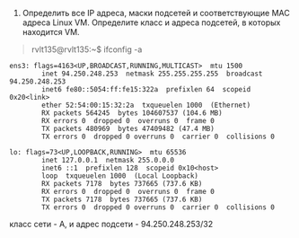 1. Определить все IP адреса, маски подсетей и соответствующие MAC адреса Linux VM. Определите класс и адреса подсетей, в которых находится VM.

> rvlt135@rvlt135:~$ ifconfig -a
```
ens3: flags=4163<UP,BROADCAST,RUNNING,MULTICAST>  mtu 1500
        inet 94.250.248.253  netmask 255.255.255.255  broadcast 94.250.248.253
        inet6 fe80::5054:ff:fe15:322a  prefixlen 64  scopeid 0x20<link>
        ether 52:54:00:15:32:2a  txqueuelen 1000  (Ethernet)
        RX packets 564245  bytes 104607537 (104.6 MB)
        RX errors 0  dropped 0  overruns 0  frame 0
        TX packets 480969  bytes 47409482 (47.4 MB)
        TX errors 0  dropped 0 overruns 0  carrier 0  collisions 0

lo: flags=73<UP,LOOPBACK,RUNNING>  mtu 65536
        inet 127.0.0.1  netmask 255.0.0.0
        inet6 ::1  prefixlen 128  scopeid 0x10<host>
        loop  txqueuelen 1000  (Local Loopback)
        RX packets 7178  bytes 737665 (737.6 KB)
        RX errors 0  dropped 0  overruns 0  frame 0
        TX packets 7178  bytes 737665 (737.6 KB)
        TX errors 0  dropped 0 overruns 0  carrier 0  collisions 0
```

класс сети - A, и адрес подсети - 94.250.248.253/32
